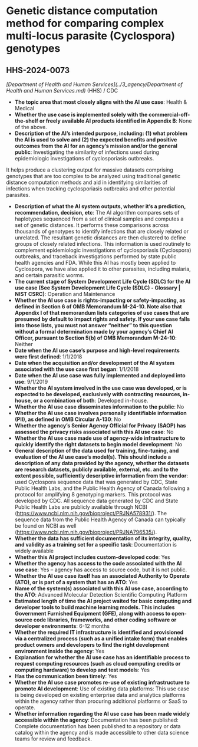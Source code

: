 # Genetic distance computation method for comparing complex multi-locus parasite (Cyclospora) genotypes
## HHS-2024-0073
_[Department of Health and Human Services](../3_agency/Department of Health and Human Services.md)_ (HHS) / CDC


+ **The topic area that most closely aligns with the AI use case**: Health & Medical
+ **Whether the use case is implemented solely with the commercial-off-the-shelf or freely available AI products identified in Appendix B**: None of the above.
+ **Description of the AI’s intended purpose, including: (1) what problem the AI is used to solve and (2) the expected benefits and positive outcomes from the AI for an agency’s mission and/or the general public**: Investigating the similarity of infections used during epidemiologic investigations of cyclosporiasis outbreaks.

It helps produce a clustering output for massive datasets comprising genotypes that are too complex to be analyzed using traditional genetic distance computation methods and aid in identifying similarities of infections when tracking cyclosporiasis outbreaks and other potential parasites.
+ **Description of what the AI system outputs, whether it’s a prediction, recommendation, decision, etc**: The AI algorithm compares sets of haplotypes sequenced from a set of clinical samples and computes a set of genetic distances. It performs these comparisons across thousands of genotypes to identify infections that are closely related or unrelated. The resultant genetic distances are then clustered to define groups of closely related infections. This information is used routinely to complement epidemiologic investigations of cyclosporiasis (Cyclospora) outbreaks, and traceback investigations performed by state public health agencies and FDA. While this AI has mostly been applied to Cyclospora, we have also applied it to other parasites, including malaria, and certain parasitic worms.
+ **The current stage of System Development Life Cycle (SDLC) for the AI use case (See System Development Life Cycle (SDLC) - Glossary | NIST CSRC)**: Operation and Maintenance
+ **Whether the AI use case is rights-impacting or safety-impacting, as defined in Section 6 of OMB Memorandum M-24-10. Note also that Appendix I of that memorandum lists categories of use cases that are presumed by default to impact rights and safety. If your use case falls into those lists, you must not answer “neither” to this question without a formal determination made by your agency’s Chief AI Officer, pursuant to Section 5(b) of OMB Memorandum M-24-10**: Neither
+ **Date when the AI use case’s purpose and high-level requirements were first defined**: 1/1/2018
+ **Date when the acquisition and/or development of the AI system associated with the use case first began**: 1/1/2018
+ **Date when the AI use case was fully implemented and deployed into use**: 9/1/2019
+ **Whether the AI system involved in the use case was developed, or is expected to be developed, exclusively with contracting resources, in-house, or a combination of both**: Developed in-house.
+ **Whether the AI use case disseminates information to the public**: No
+ **Whether the AI use case involves personally identifiable information (PII), as defined in OMB Circular A-130**: No
+ **Whether the agency’s Senior Agency Official for Privacy (SAOP) has assessed the privacy risks associated with this AI use case**: No
+ **Whether the AI use case made use of agency-wide infrastructure to quickly identify the right datasets to begin model development**: No
+ **General description of the data used for training, fine-tuning, and evaluation of the AI use case’s model(s). This should include a description of any data provided by the agency, whether the datasets are research datasets, publicly available, external, etc. and to the extent possible, sufficiently descriptive information from the vendor**: used Cyclospora sequence data that was generated by CDC, State Public Health Labs, and the Public Health Agency of Canada following a protocol for amplifying 8 genotyping markers. This protocol was developed by CDC. All sequence data generated by CDC and State Public Health Labs are publicly available through NCBI (https://www.ncbi.nlm.nih.gov/bioproject/PRJNA578931/). The sequence data from the Public Health Agency of Canada can typically be found on NCBI as well (https://www.ncbi.nlm.nih.gov/bioproject/PRJNA796535/).
+ **Whether the data has sufficient documentation of its integrity, quality, and validity as a training set for a specific task**: Documentation is widely available
+ **Whether this AI project includes custom-developed code**: Yes
+ **Whether the agency has access to the code associated with the AI use case**: Yes – agency has access to source code, but it is not public.
+ **Whether the AI use case itself has an associated Authority to Operate (ATO), or is part of a system that has an ATO**: Yes
+ **Name of the system(s) associated with this AI use case, according to the ATO**: Advanced Molecular Detection Scientific Computing Platform
+ **Estimated length of time the AI project waited for basic computing and developer tools to build machine learning models. This includes Government Furnished Equipment (GFE), along with access to open-source code libraries, frameworks, and other coding software or developer environments**: 6-12 months
+ **Whether the required IT infrastructure is identified and provisioned via a centralized process (such as a unified intake form) that enables product owners and developers to find the right development environment inside the agency**: Yes
+ **Explanation for whether the AI use case has an identifiable process to request computing resources (such as cloud computing credits or computing hardware) to develop and test models**: Yes
+ **Has the communication been timely**: Yes
+ **Whether the AI use case promotes re-use of existing infrastructure to promote AI development**: Use of existing data platforms: This use case is being developed on existing enterprise data and analytics platforms within the agency rather than procuring additional platforms or SaaS to operate.
+ **Whether information regarding the AI use case has been made widely accessible within the agency**: Documentation has been published: Complete documentation has been published to a repository or data catalog within the agency and is made accessible to other data science teams for review and feedback.